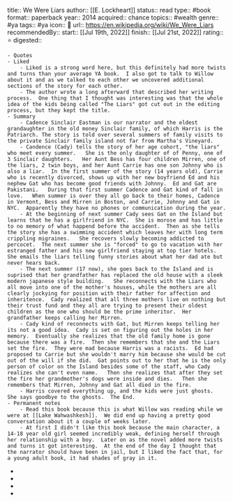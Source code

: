 title::  We Were Liars
author:: [[E. Lockheart]]
status:: read
type:: #book
format:: paperback
year:: 2014
acquired:: chance
topics:: #wealth
genre:: #ya 
tags:: #ya
icon:: 📖
url:: https://en.wikipedia.org/wiki/We_Were_Liars
recommendedBy::
start:: [[Jul 19th, 2022]] 
finish:: [[Jul 21st, 2022]] 
rating:: ⭐️
digested::

	- Quotes
	- Liked
		- Liked is a strong word here, but this definitely had more twists and turns than your average YA book.  I also got to talk to Willow about it and as we talked to each other we uncovered additional sections of the story for each other.
		- The author wrote a long afterward that described her writing process.  One thing that I thought was interesting was that the whole idea of the kids being called "The Liars" got cut out in the editing process, but they kept the title.
	- Summary
		- Cadence Sinclair Eastman is our narrator and the eldest grandaughter in the old money Sinclair family, of which Harris is the Patriarch. The story is told over several summers of family visits to the private Sinclair family island not far from Martha's Vineyard.
		- Candence (Cady) tells the story of her age cohort, "the liars" who meet every summer.   She is the only daughter of of Penny, one of 3 Sinclair daughters.   Her Aunt Bess has four children Mirren, one of the liars, 2 twin boys, and her Aunt Carrie has one son Johnny who is also a liar.  In the first summer of the story (14 years old), Carrie who is recently divorced, shows up with her new boyfriend Ed and his nephew Gat who has become good friends with Johnny.  Ed and Gat are Pakistani.   During that first summer Cadence and Gat kind of fall in love.   When summer is over they all go back to their homes, Cadence in Vermont, Bess and Mirren in Boston, and Carrie, Johnny and Gat in NYC.  Apparently they have no phones or communication during the year.
		- At the beginning of next summer Cady sees Gat on the Island but learns that he has a girlfriend in NYC.  She is morose and has little to no memory of what happend before the accident.  Then as she tells the story she has a swimming accident which leaves her with long term crippling migraines.   She recovers slowly becoming addicted to percocet.  The next summer she is "forced" to go to vacation with her estranged father and his new girlfriend staying at top tier hotels.  She emails the liars telling funny stories about what her dad ate but never hears back.
		- The next summer (17 now), she goes back to the Island and is suprised that her grandfather has replaced the old house with a sleek modern japanese style building.   She reconnects with the Liars who all move into one of the mother's houses, while the mothers are all clearly jockying for position with their father for affection and inheritence.  Cady realized that all three mothers live on nothing but their trust fund and they all are trying to present their oldest children as the one who should be the prime inheritor.  Her grandfather keeps calling her Mirren.
		- Cady kind of reconnects with Gat, but Mirren keeps telling her its not a good idea.  Cady is set on figuring out the holes in her memory.  Eventually she realizes that the old family home is gone because there was a fire.  Then she remembers that she and the Liars set the fire.  They were mad because Harris was a racists.  Ed had proposed to Carrie but she wouldn't marry him because she would be cut out of the will if she did.  Gat points out to her that he is the only person of color on the Island besides some of the staff, who Cady realizes she can't even name.   Then she realizes that after they set the fire her grandmother's dogs were inside and dies.   Then she remembers that Mirren, Johnny and Gat all died in the fire.
		- Harris covered everything up, and the kids were just ghosts.  She says goodbye to the ghosts.  The End.
	- Permanent notes
		- Read this book because this is what Willow was reading while we were at [[Lake Wahwashkesh]].  We did end up having a pretty good conversation about it a couple of weeks later.
		- At first I didn't like this book because the main character, a 14-18 year old girl seemed incredibly weak, defining herself through her relationship with a boy.  Later on as the novel added more twists and turns it got interesting.  At the end of the day I thought that the narrator should have been in jail, but I liked the fact that, for a young adult book, it had shades of gray in it.
-
-
-
-